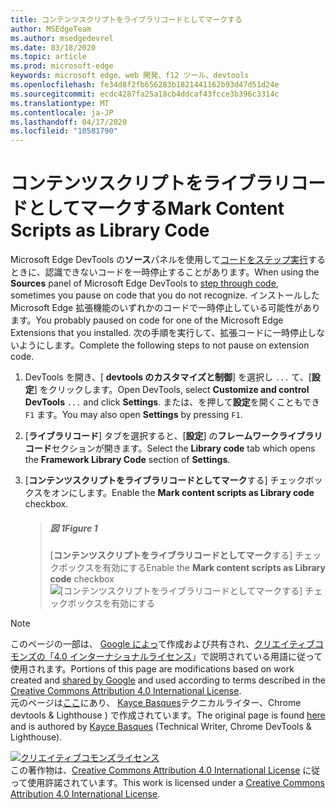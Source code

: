 ```yaml
---
title: コンテンツスクリプトをライブラリコードとしてマークする
author: MSEdgeTeam
ms.author: msedgedevrel
ms.date: 03/18/2020
ms.topic: article
ms.prod: microsoft-edge
keywords: microsoft edge、web 開発、f12 ツール、devtools
ms.openlocfilehash: fe34d8f2fb656283b1821441162b93d47d51d24e
ms.sourcegitcommit: ecdc4287fa25a18cb4ddcaf43fcce3b396c3314c
ms.translationtype: MT
ms.contentlocale: ja-JP
ms.lasthandoff: 04/17/2020
ms.locfileid: "10581790"
---
```

<!-- Copyright Kayce Basques 

   Licensed under the Apache License, Version 2.0 (the "License");
   you may not use this file except in compliance with the License.
   You may obtain a copy of the License at

       https://www.apache.org/licenses/LICENSE-2.0

   Unless required by applicable law or agreed to in writing, software
   distributed under the License is distributed on an "AS IS" BASIS,
   WITHOUT WARRANTIES OR CONDITIONS OF ANY KIND, either express or implied.
   See the License for the specific language governing permissions and
   limitations under the License.  -->





# <span data-ttu-id="629eb-103">コンテンツスクリプトをライブラリコードとしてマークする</span><span class="sxs-lookup"><span data-stu-id="629eb-103">Mark Content Scripts as Library Code</span></span>   



<span data-ttu-id="629eb-104">Microsoft Edge DevTools の**ソース**パネルを使用して[コードをステップ実行][DevToolsJavascriptStepThroughCode]するときに、認識できないコードを一時停止することがあります。</span><span class="sxs-lookup"><span data-stu-id="629eb-104">When using the **Sources** panel of Microsoft Edge DevTools to [step through code][DevToolsJavascriptStepThroughCode], sometimes you pause on code that you do not recognize.</span></span>  <span data-ttu-id="629eb-105">インストールした Microsoft Edge 拡張機能のいずれかのコードで一時停止している可能性があります。</span><span class="sxs-lookup"><span data-stu-id="629eb-105">You probably paused on code for one of the Microsoft Edge Extensions that you installed.</span></span>  <span data-ttu-id="629eb-106">次の手順を実行して、拡張コードに一時停止しないようにします。</span><span class="sxs-lookup"><span data-stu-id="629eb-106">Complete the following steps to not pause on extension code.</span></span>  

1.  <span data-ttu-id="629eb-107">DevTools を開き、[ **devtools のカスタマイズと制御**] を選択し `...` て、[**設定**] をクリックします。</span><span class="sxs-lookup"><span data-stu-id="629eb-107">Open DevTools, select **Customize and control DevTools** `...` and click **Settings**.</span></span>  <span data-ttu-id="629eb-108">または、を押して**設定**を開くこともでき `F1` ます。</span><span class="sxs-lookup"><span data-stu-id="629eb-108">You may also open **Settings** by pressing `F1`.</span></span>  

1.  <span data-ttu-id="629eb-109">[**ライブラリコード**] タブを選択すると、[**設定**] の**フレームワークライブラリコード**セクションが開きます。</span><span class="sxs-lookup"><span data-stu-id="629eb-109">Select the **Library code** tab which opens the **Framework Library Code** section of **Settings**.</span></span>  
1.  <span data-ttu-id="629eb-110">[**コンテンツスクリプトをライブラリコードとしてマーク**する] チェックボックスをオンにします。</span><span class="sxs-lookup"><span data-stu-id="629eb-110">Enable the **Mark content scripts as Library code** checkbox.</span></span>  
    
    > ##### <span data-ttu-id="629eb-111">図 1</span><span class="sxs-lookup"><span data-stu-id="629eb-111">Figure 1</span></span>  
    > <span data-ttu-id="629eb-112">[**コンテンツスクリプトをライブラリコードとしてマーク**する] チェックボックスを有効にする</span><span class="sxs-lookup"><span data-stu-id="629eb-112">Enable the **Mark content scripts as Library code** checkbox</span></span>  
    > ![[コンテンツスクリプトをライブラリコードとしてマークする] チェックボックスを有効にする][ImageMarkContentScriptsLibraryCode]  

<!--## Feedback   -->  



<!-- image links -->  

[ImageMarkContentScriptsLibraryCode]: /microsoft-edge/devtools-guide-chromium/media/javascript-settings-library-code-mark-content-scripts-library-code.msft.png "図 1: [コンテンツスクリプトをライブラリコードとしてマークする] チェックボックスを有効にする"  

<!-- links -->  

[DevToolsJavascriptStepThroughCode]: ../index.md#step-4-step-through-the-code "手順 4: コードをステップ実行する-「Microsoft Edge DevTools で JavaScript のデバッグを開始する」をご覧ください。"  

> [!NOTE]
> <span data-ttu-id="629eb-116">このページの一部は、 [Google によっ][GoogleSitePolicies]て作成および共有され、[クリエイティブコモンズの「4.0 インターナショナルライセンス][CCA4IL]」で説明されている用語に従って使用されます。</span><span class="sxs-lookup"><span data-stu-id="629eb-116">Portions of this page are modifications based on work created and [shared by Google][GoogleSitePolicies] and used according to terms described in the [Creative Commons Attribution 4.0 International License][CCA4IL].</span></span>  
> <span data-ttu-id="629eb-117">元のページは[ここ](https://developers.google.com/web/tools/chrome-devtools/javascript/guides/blackbox-chrome-extension-scripts)にあり、 [Kayce Basques][KayceBasques]テクニカルライター、Chrome devtools & Lighthouse \) で作成されています。</span><span class="sxs-lookup"><span data-stu-id="629eb-117">The original page is found [here](https://developers.google.com/web/tools/chrome-devtools/javascript/guides/blackbox-chrome-extension-scripts) and is authored by [Kayce Basques][KayceBasques] \(Technical Writer, Chrome DevTools & Lighthouse\).</span></span>  

[![クリエイティブコモンズライセンス][CCby4Image]][CCA4IL]  
<span data-ttu-id="629eb-119">この著作物は、[Creative Commons Attribution 4.0 International License][CCA4IL] に従って使用許諾されています。</span><span class="sxs-lookup"><span data-stu-id="629eb-119">This work is licensed under a [Creative Commons Attribution 4.0 International License][CCA4IL].</span></span>  

[CCA4IL]: https://creativecommons.org/licenses/by/4.0  
[CCby4Image]: https://i.creativecommons.org/l/by/4.0/88x31.png  
[GoogleSitePolicies]: https://developers.google.com/terms/site-policies  
[KayceBasques]: https://developers.google.com/web/resources/contributors/kaycebasques  
